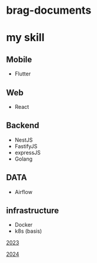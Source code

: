 # brag-documents
# my skill
## Mobile
  - Flutter
## Web
  - React
## Backend
  - NestJS
  - FastifyJS
  - expressJS
  - Golang
## DATA
 - Airflow
## infrastructure
- Docker
- k8s (basis)

[2023](https://github.com/Mrkonxyz/brag-documents/blob/main/2023.md)

[2024](https://github.com/Mrkonxyz/brag-documents/blob/main/2024.md)
